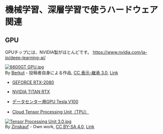 # 機械学習、深層学習で使うハードウェア関連

## GPU

GPUチップには、NVIDIA製がほとんどです。 https://www.nvidia.com/ja-jp/deep-learning-ai/
<p><a href="https://commons.wikimedia.org/wiki/File:6600GT_GPU.jpg#/media/ファイル:6600GT_GPU.jpg"><img src="https://upload.wikimedia.org/wikipedia/commons/4/44/6600GT_GPU.jpg" alt="6600GT GPU.jpg"></a><br>By <a href="//commons.wikimedia.org/w/index.php?title=User:Berkut&amp;action=edit&amp;redlink=1" class="new" title="User:Berkut (page does not exist)">Berkut</a> - <span class="int-own-work" lang="ja">投稿者自身による作品</span>, <a href="http://creativecommons.org/licenses/by-sa/3.0/" title="Creative Commons Attribution-Share Alike 3.0">CC 表示-継承 3.0</a>, <a href="https://commons.wikimedia.org/w/index.php?curid=450572">Link</a></p>

* [GEFORCE RTX-2080](https://www.nvidia.com/ja-jp/geforce/graphics-cards/rtx-2080/)

* [NVIDIA TITAN RTX](https://www.nvidia.com/ja-jp/titan/titan-rtx/)

* [データセンター用GPU Tesla V100](https://www.nvidia.com/en-us/data-center/tesla-v100/)

* [Cloud Tensor Processing Unit（TPU）](https://cloud.google.com/tpu/docs/tpus?hl=ja)

<p><a href="https://commons.wikimedia.org/wiki/File:Tensor_Processing_Unit_3.0.jpg#/media/File:Tensor_Processing_Unit_3.0.jpg"><img src="https://upload.wikimedia.org/wikipedia/commons/thumb/b/be/Tensor_Processing_Unit_3.0.jpg/1200px-Tensor_Processing_Unit_3.0.jpg" alt="Tensor Processing Unit 3.0.jpg"></a><br>By <a href="//commons.wikimedia.org/w/index.php?title=User:Zinskauf&amp;action=edit&amp;redlink=1" class="new" title="User:Zinskauf (page does not exist)">Zinskauf</a> - <span class="int-own-work" lang="en">Own work</span>, <a href="https://creativecommons.org/licenses/by-sa/4.0" title="Creative Commons Attribution-Share Alike 4.0">CC BY-SA 4.0</a>, <a href="https://commons.wikimedia.org/w/index.php?curid=77299254">Link</a></p>

